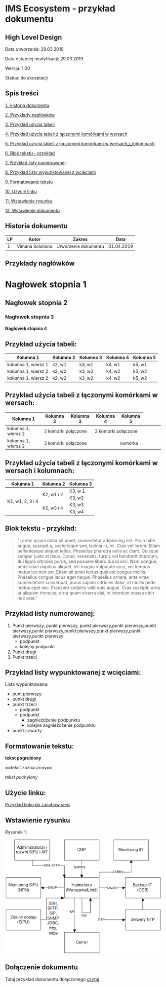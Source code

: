 # IMS Ecosystem - przykład dokumentu

## High Level Design

Data utworzenia: 29.03.2019

Data ostatniej modyfikacji: 29.03.2019

Wersja: 1.00

Status: do akceptacji


## Spis treści

[1. Historia dokumentu](#_historia_dokumentu)

[2. Przykłady nagłówków](#_przyklady_naglowkow)

[3. Przykład użycia tabeli](#_przyklad_uzycia_tabeli)

[4. Przykład użycia tabeli z łączonymi komórkami w wersach](#_przyklad_uzycia_z_laczonymi_komorkami_w_wersach)

[5. Przykład użycia tabeli z łączonymi komórkami w wersach_i_kolumnach](#_przyklad_uzycia_z_laczonymi_komorkami_w_wersach_i_kolumnach)

[6. Blok tekstu - przykład](#_blok_tekstu)

[7. Przykład listy numerowanej](#_lista_numerowana)

[8. Przykład listy wypunktowanej z wcięciami](#_lista_wypunktowana)

[9. Formatowanie tekstu](#_formatowanie_tekstu)

[10. Użycie linku](#_link)

[11. Wstawienie rysunku](#_rysunek)

[12. Wstawienie dokumentu](#_dokument)

<a id="_historia_dokumentu"></a>
## Historia dokumentu

| LP      | Autor | Zakres | Data |
| ----------- | ----------- | ---------- | ------------- |
| 1 | Vimana Solutions | Utworzenie dokumentu| 01.04.2019 |

<a id="_przyklady_naglowkow"></a>

## Przykłady nagłówków
# Nagłowek stopnia 1
## Nagłowek stopnia 2
### Nagłowek stopnia 3
#### Nagłowek stopnia 4

<a id="_przyklad_uzycia_tabeli"></a>
## Przykład użycia tabeli:

| Kolumna 1 | Kolumna 2 | Kolumna 3 | Kolumna 4 | Kolumna 5 |
|---|---|---|---|---|
|kolumna 1, wiersz 1 | k2, w1 | k3, w1 | k4, w1 | k5, w1 |
|kolumna 1, wiersz 2 | k2, w2 | k3, w2 | k4, w2 | k5, w2 |
|kolumna 1, wiersz 2 | k2, w2 | k3, w2 | k4, w2 | k5, w2 |

<a id="_przyklad_uzycia_z_laczonymi_komorkami_w_wersach"></a>

## Przykład użycia tabeli z łączonymi komórkami w wersach:

| Kolumna 1 | Kolumna 2 | Kolumna 3 | Kolumna 4 | Kolumna 5 |
|---|---|---|---|---|
|kolumna 1, wiersz 2 <td colspan="2">2 komórki połączone <td colspan="2">2 komórki połączone
|kolumna 1, wiersz 2 <td colspan="3">3 komórki połączone <td>komórka

<a id="_przyklad_uzycia_z_laczonymi_komorkami_w_wersach_i_kolumnach"></a>
## Przykład użycia tabeli z łączonymi komórkami w wersach i kolumnach:

<table>
    <thead>
        <tr>
            <th>Kolumna 1</th>
            <th>Kolumna 2</th>
            <th>Kolumna 3</th>
        </tr>
    </thead>
    <tbody>
        <tr>
            <td rowspan=4>K1, w1, 2, 3 i 4</td>
            <td rowspan=2>K2, w1 i 2</td>
            <td>K3, w 1</td>
        </tr>
        <tr>
            <td>K3, w2</td>
        </tr>
        <tr>
            <td rowspan=2>K2, w3 i 4</td>
            <td>K3, w3</td>
        </tr>
        <tr>
            <td>K3, w4</td>
        </tr>
    </tbody>
</table>

<a id="_blok_tekstu"></a>
## Blok tekstu - przykład:
> "Lorem ipsum dolor sit amet, consectetur adipisicing elit. Proin nibh augue, suscipit a, scelerisque sed, lacinia in, mi. Cras vel lorem. Etiam pellentesque aliquet tellus. Phasellus pharetra nulla ac diam. Quisque semper justo at risus. Donec venenatis, turpis vel hendrerit interdum, dui ligula ultricies purus, sed posuere libero dui id orci. Nam congue, pede vitae dapibus aliquet, elit magna vulputate arcu, vel tempus metus leo non est. Etiam sit amet lectus quis est congue mollis. Phasellus congue lacus eget neque. Phasellus ornare, ante vitae consectetuer consequat, purus sapien ultricies dolor, et mollis pede metus eget nisi. Praesent sodales velit quis augue. Cras suscipit, urna at aliquam rhoncus, urna quam viverra nisi, in interdum massa nibh nec erat."

<a id="_lista_numerowana"></a>
## Przykład listy numerowanej:
1. Punkt pierwszy, punkt pierwszy, punkt pierwszy,punkt pierwszy,punkt pierwszy,punkt pierwszy,punkt pierwszy,punkt pierwszy,punkt pierwszy,punkt pierwszy
   * podpunkt
   * kolejny podpunkt
2. Punkt drugi
3. Punkt trzeci

<a id="_lista_wypunktowana"></a>
## Przykład listy wypunktowanej z wcięciami:
Lista wypunktowana:
* punt pierwszy
* punkt drugi
* punkt trzeci
  * podpunkt
  * podpunkt
    *  zagnieżdżenie podpunktu
    *  kolejne zagnieżdżenie podpunktu
* punkt czwarty

<a id="_formatowanie_tekstu"></a>
## Formatowanie tekstu:
**tekst pogrubiony**

==tekst zaznaczony==

*tekst pochylony*

<a id="_link"></a>
## Użycie linku:
[Przykład linku do zasobów sieci](http://google.pl)

<a id="_rysunek"></a>
## Wstawienie rysunku
Rysunek 1:

![](gfx/rysunek1.png)

## Dołączenie dokumentu
<a id="_dokument"></a>
Tutaj przykład dokumentu dołączonego
[czytaj](included.md)



 